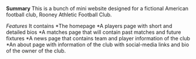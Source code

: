 **Summary**
This is a bunch of mini website designed for a fictional American football club, Rooney Athletic Football Club.

*Features*
It contains 
*The homepage
*A players page with short and detailed bios
*A matches page that will contain past matches and future fixtures
*A news page that contains team and player information of the club
*An about page with information of the club with social-media links and bio of the owner of the club.